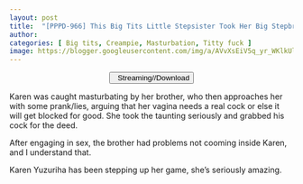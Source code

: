 ```yaml
---
layout: post
title:  "[PPPD-966] This Big Tits Little Stepsister Took Her Big Stepbrother’s Taunting Seriously, And Didn’t Realize That He Was Creampie Fucking Her – Karen Yuzuriha"
author: 
categories: [ Big tits, Creampie, Masturbation, Titty fuck ]
image: https://blogger.googleusercontent.com/img/a/AVvXsEiV5q_yr_WKlkUlQyKtN8F-RZcXzYtxviOHQDGM_Uj0zleYVoYRffw_ORd977kC5eCGaxWnpG1TlqzC6hAtx9c1liIabgDF8nMbk0_t9GLKNK0csaVms-UgoRA2Tue68j90Sd2864kRzLo3TBZvPzTvaOO2aTBnh37FdS4MJO1OmtHXWHORt_AEO90r=s16000
---
```


<center>
<a href="/svr/pppd-966">
<button class="btn btn-outline-dark py-2 px-5 d-block w-100 show-comments"><i class="fa fa-external-link"></i> &nbsp; Streaming//Download</button>
</a>
</center>

Karen was caught masturbating by her brother, who then approaches her with some prank/lies, arguing that her vagina needs a real cock or else it will get blocked for good. She took the taunting seriously and grabbed his cock for the deed.

After engaging in sex, the brother had problems not cooming inside Karen, and I understand that.

Karen Yuzuriha has been stepping up her game, she’s seriously amazing.
